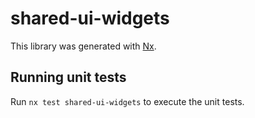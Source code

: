 # shared-ui-widgets

This library was generated with [Nx](https://nx.dev).

## Running unit tests

Run `nx test shared-ui-widgets` to execute the unit tests.
